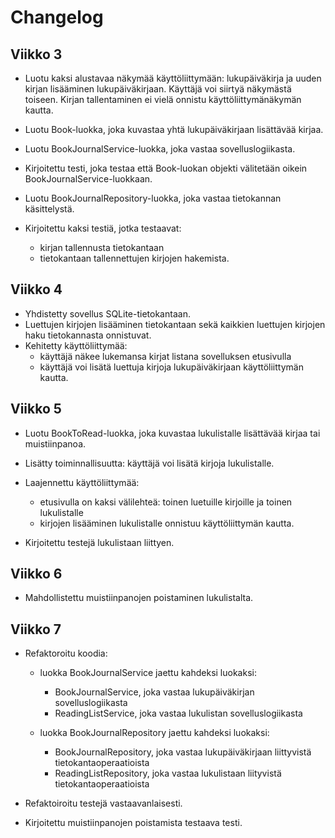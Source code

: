 # Changelog

## Viikko 3

- Luotu kaksi alustavaa näkymää käyttöliittymään: lukupäiväkirja ja uuden kirjan
  lisääminen lukupäiväkirjaan. Käyttäjä voi siirtyä näkymästä toiseen. Kirjan
tallentaminen ei vielä onnistu käyttöliittymänäkymän kautta.

- Luotu Book-luokka, joka kuvastaa yhtä lukupäiväkirjaan lisättävää kirjaa.

- Luotu BookJournalService-luokka, joka vastaa sovelluslogiikasta.
- Kirjoitettu testi, joka testaa että Book-luokan objekti välitetään oikein
  BookJournalService-luokkaan.

- Luotu BookJournalRepository-luokka, joka vastaa tietokannan käsittelystä.
- Kirjoitettu kaksi testiä, jotka testaavat:
    - kirjan tallennusta tietokantaan
    - tietokantaan tallennettujen kirjojen hakemista.

## Viikko 4

- Yhdistetty sovellus SQLite-tietokantaan.
- Luettujen kirjojen lisääminen tietokantaan sekä kaikkien luettujen
  kirjojen haku tietokannasta onnistuvat.
- Kehitetty käyttöliittymää:
    - käyttäjä näkee lukemansa kirjat listana sovelluksen etusivulla
    - käyttäjä voi lisätä luettuja kirjoja lukupäiväkirjaan käyttöliittymän
      kautta.

## Viikko 5

- Luotu BookToRead-luokka, joka kuvastaa lukulistalle lisättävää kirjaa tai
  muistiinpanoa.

- Lisätty toiminnallisuutta: käyttäjä voi lisätä kirjoja lukulistalle.

- Laajennettu käyttöliittymää:
    - etusivulla on kaksi välilehteä: toinen luetuille kirjoille ja toinen
      lukulistalle
    - kirjojen lisääminen lukulistalle onnistuu käyttöliittymän kautta.

- Kirjoitettu testejä lukulistaan liittyen.

## Viikko 6

- Mahdollistettu muistiinpanojen poistaminen lukulistalta.

## Viikko 7

- Refaktoroitu koodia:
    - luokka BookJournalService jaettu kahdeksi luokaksi:
        - BookJournalService, joka vastaa lukupäiväkirjan sovelluslogiikasta
        - ReadingListService, joka vastaa lukulistan sovelluslogiikasta

    - luokka BookJournalRepository jaettu kahdeksi luokaksi:
        - BookJournalRepository, joka vastaa lukupäiväkirjaan liittyvistä
          tietokantaoperaatioista
        - ReadingListRepository, joka vastaa lukulistaan liityvistä
          tietokantaoperaatioista

- Refaktoiroitu testejä vastaavanlaisesti.

- Kirjoitettu muistiinpanojen poistamista testaava testi.
